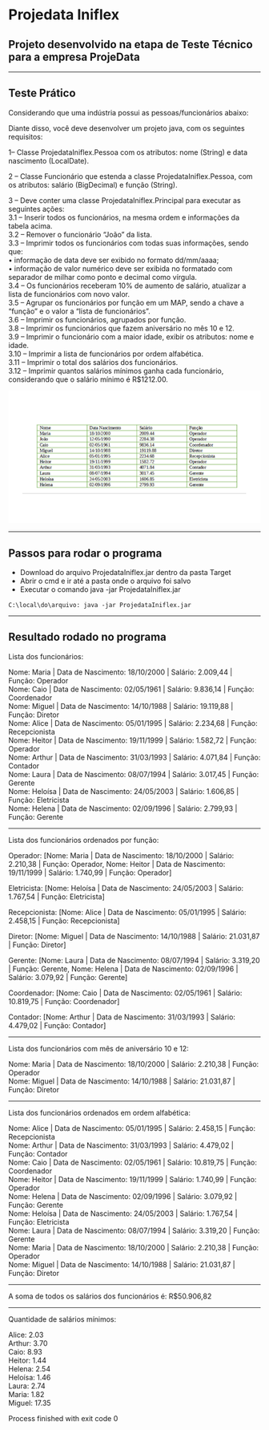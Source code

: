 # Projedata Iniflex

## Projeto desenvolvido na etapa de Teste Técnico para a empresa ProjeData

---

## Teste Prático

Considerando que uma indústria possui as pessoas/funcionários abaixo:

Diante disso, você deve desenvolver um projeto java, com os seguintes requisitos:

1– Classe ProjedataIniflex.Pessoa com os atributos: nome (String) e data nascimento (LocalDate).

2 – Classe Funcionário que estenda a classe ProjedataIniflex.Pessoa, com os atributos: salário (BigDecimal) e função (String).

3 – Deve conter uma classe ProjedataIniflex.Principal para executar as seguintes ações: <br>
3.1 – Inserir todos os funcionários, na mesma ordem e informações da tabela acima. <br>
3.2 – Remover o funcionário “João” da lista. <br>
3.3 – Imprimir todos os funcionários com todas suas informações, sendo que: <br>
• informação de data deve ser exibido no formato dd/mm/aaaa; <br>
• informação de valor numérico deve ser exibida no formatado com separador de milhar como ponto e decimal como vírgula. <br>
3.4 – Os funcionários receberam 10% de aumento de salário, atualizar a lista de funcionários com novo valor. <br>
3.5 – Agrupar os funcionários por função em um MAP, sendo a chave a “função” e o valor a “lista de funcionários”. <br>
3.6 – Imprimir os funcionários, agrupados por função. <br> 
3.8 – Imprimir os funcionários que fazem aniversário no mês 10 e 12. <br>
3.9 – Imprimir o funcionário com a maior idade, exibir os atributos: nome e idade. <br>
3.10 – Imprimir a lista de funcionários por ordem alfabética. <br>
3.11 – Imprimir o total dos salários dos funcionários. <br>
3.12 – Imprimir quantos salários mínimos ganha cada funcionário, considerando que o salário mínimo é R$1212.00. <br>

![Tabela de Funcionários](table.png)

---

## Passos para rodar o programa

* Download do arquivo ProjedataIniflex.jar dentro da pasta Target
* Abrir o cmd e ir até a pasta onde o arquivo foi salvo
* Executar o comando java -jar ProjedataIniflex.jar

```
C:\local\do\arquivo: java -jar ProjedataIniflex.jar
```

---

## Resultado rodado no programa

Lista dos funcionários: 

Nome: Maria  |  Data de Nascimento: 18/10/2000  |  Salário: 2.009,44  |  Função: Operador <br>
Nome: Caio  |  Data de Nascimento: 02/05/1961  |  Salário: 9.836,14  |  Função: Coordenador <br>
Nome: Miguel  |  Data de Nascimento: 14/10/1988  |  Salário: 19.119,88  |  Função: Diretor <br>
Nome: Alice  |  Data de Nascimento: 05/01/1995  |  Salário: 2.234,68  |  Função: Recepcionista <br>
Nome: Heitor  |  Data de Nascimento: 19/11/1999  |  Salário: 1.582,72  |  Função: Operador <br>
Nome: Arthur  |  Data de Nascimento: 31/03/1993  |  Salário: 4.071,84  |  Função: Contador <br>
Nome: Laura  |  Data de Nascimento: 08/07/1994  |  Salário: 3.017,45  |  Função: Gerente <br>
Nome: Heloísa  |  Data de Nascimento: 24/05/2003  |  Salário: 1.606,85  |  Função: Eletricista <br>
Nome: Helena  |  Data de Nascimento: 02/09/1996  |  Salário: 2.799,93  |  Função: Gerente <br>

________________________________________________________________

Lista dos funcionários ordenados por função: 

Operador: [Nome: Maria  |  Data de Nascimento: 18/10/2000  |  Salário: 2.210,38  |  Função: Operador, Nome: Heitor  |  Data de Nascimento: 19/11/1999  |  Salário: 1.740,99  |  Função: Operador]

Eletricista: [Nome: Heloísa  |  Data de Nascimento: 24/05/2003  |  Salário: 1.767,54  |  Função: Eletricista]

Recepcionista: [Nome: Alice  |  Data de Nascimento: 05/01/1995  |  Salário: 2.458,15  |  Função: Recepcionista]

Diretor: [Nome: Miguel  |  Data de Nascimento: 14/10/1988  |  Salário: 21.031,87  |  Função: Diretor]

Gerente: [Nome: Laura  |  Data de Nascimento: 08/07/1994  |  Salário: 3.319,20  |  Função: Gerente, Nome: Helena  |  Data de Nascimento: 02/09/1996  |  Salário: 3.079,92  |  Função: Gerente]

Coordenador: [Nome: Caio  |  Data de Nascimento: 02/05/1961  |  Salário: 10.819,75  |  Função: Coordenador]

Contador: [Nome: Arthur  |  Data de Nascimento: 31/03/1993  |  Salário: 4.479,02  |  Função: Contador]

________________________________________________________________

Lista dos funcionários com mês de aniversário 10 e 12: 

Nome: Maria  |  Data de Nascimento: 18/10/2000  |  Salário: 2.210,38  |  Função: Operador <br>
Nome: Miguel  |  Data de Nascimento: 14/10/1988  |  Salário: 21.031,87  |  Função: Diretor <br>

________________________________________________________________

Lista dos funcionários ordenados em ordem alfabética: 

Nome: Alice  |  Data de Nascimento: 05/01/1995  |  Salário: 2.458,15  |  Função: Recepcionista <br>
Nome: Arthur  |  Data de Nascimento: 31/03/1993  |  Salário: 4.479,02  |  Função: Contador <br>
Nome: Caio  |  Data de Nascimento: 02/05/1961  |  Salário: 10.819,75  |  Função: Coordenador <br>
Nome: Heitor  |  Data de Nascimento: 19/11/1999  |  Salário: 1.740,99  |  Função: Operador <br>
Nome: Helena  |  Data de Nascimento: 02/09/1996  |  Salário: 3.079,92  |  Função: Gerente <br>
Nome: Heloísa  |  Data de Nascimento: 24/05/2003  |  Salário: 1.767,54  |  Função: Eletricista <br>
Nome: Laura  |  Data de Nascimento: 08/07/1994  |  Salário: 3.319,20  |  Função: Gerente <br>
Nome: Maria  |  Data de Nascimento: 18/10/2000  |  Salário: 2.210,38  |  Função: Operador <br>
Nome: Miguel  |  Data de Nascimento: 14/10/1988  |  Salário: 21.031,87  |  Função: Diretor <br>

________________________________________________________________

A soma de todos os salários dos funcionários é: R$50.906,82

________________________________________________________________

Quantidade de salários mínimos:

Alice: 2.03 <br>
Arthur: 3.70 <br>
Caio: 8.93 <br>
Heitor: 1.44 <br>
Helena: 2.54 <br>
Heloísa: 1.46 <br>
Laura: 2.74 <br>
Maria: 1.82 <br>
Miguel: 17.35 <br>

Process finished with exit code 0